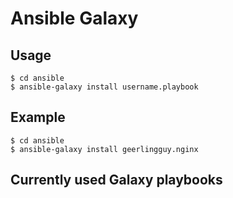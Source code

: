 Ansible Galaxy
=======

## Usage

    $ cd ansible
    $ ansible-galaxy install username.playbook

## Example

    $ cd ansible
    $ ansible-galaxy install geerlingguy.nginx

## Currently used Galaxy playbooks
